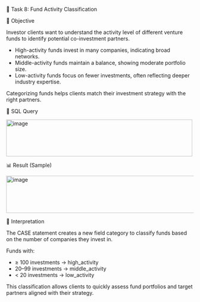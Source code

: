 🧩 Task 8: Fund Activity Classification

🎯 Objective

Investor clients want to understand the activity level of different venture funds to identify potential co-investment partners.

- High-activity funds invest in many companies, indicating broad networks.
- Middle-activity funds maintain a balance, showing moderate portfolio size.
- Low-activity funds focus on fewer investments, often reflecting deeper industry expertise.

Categorizing funds helps clients match their investment strategy with the right partners.

🧠 SQL Query

<img width="500" height="99" alt="image" src="https://github.com/user-attachments/assets/1125c994-abd3-474a-8917-1182a9590615" />


📊 Result (Sample)

<img width="600" height="100" alt="image" src="https://github.com/user-attachments/assets/dc20f54d-b3cc-42a1-b75b-df670e5d60d3" />


💬 Interpretation

The CASE statement creates a new field category to classify funds based on the number of companies they invest in.

Funds with:

- ≥ 100 investments → high_activity
- 20–99 investments → middle_activity
- < 20 investments → low_activity

This classification allows clients to quickly assess fund portfolios and target partners aligned with their strategy.
